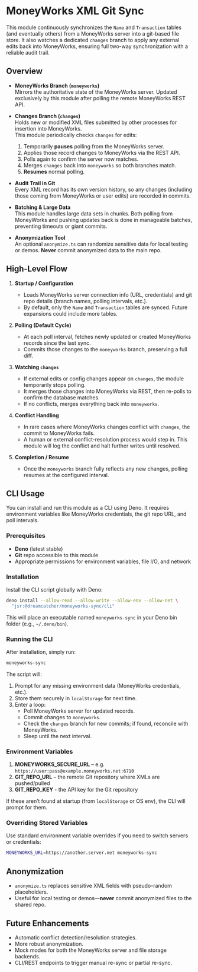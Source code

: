 # MoneyWorks XML Git Sync

This module continuously synchronizes the `Name` and `Transaction` tables (and
eventually others) from a MoneyWorks server into a git-based file store. It also
watches a dedicated `changes` branch to apply any external edits back into
MoneyWorks, ensuring full two-way synchronization with a reliable audit trail.

## Overview

- **MoneyWorks Branch (`moneyworks`)**\
  Mirrors the authoritative state of the MoneyWorks server. Updated exclusively
  by this module after polling the remote MoneyWorks REST API.

- **Changes Branch (`changes`)**\
  Holds new or modified XML files submitted by other processes for insertion
  into MoneyWorks.\
  This module periodically checks `changes` for edits:
  1. Temporarily **pauses** polling from the MoneyWorks server.
  2. Applies those record changes to MoneyWorks via the REST API.
  3. Polls again to confirm the server now matches.
  4. Merges `changes` back into `moneyworks` so both branches match.
  5. **Resumes** normal polling.

- **Audit Trail in Git**\
  Every XML record has its own version history, so any changes (including those
  coming from MoneyWorks or user edits) are recorded in commits.

- **Batching & Large Data**\
  This module handles large data sets in chunks. Both polling from MoneyWorks
  and pushing updates back is done in manageable batches, preventing timeouts or
  giant commits.

- **Anonymization Tool**\
  An optional `anonymize.ts` can randomize sensitive data for local testing or
  demos. **Never** commit anonymized data to the main repo.

## High-Level Flow

1. **Startup / Configuration**
   - Loads MoneyWorks server connection info (URL, credentials) and git repo
     details (branch names, polling intervals, etc.).
   - By default, only the `Name` and `Transaction` tables are synced. Future
     expansions could include more tables.

2. **Polling (Default Cycle)**
   - At each poll interval, fetches newly updated or created MoneyWorks records
     since the last sync.
   - Commits those changes to the `moneyworks` branch, preserving a full diff.

3. **Watching `changes`**
   - If external edits or config changes appear on `changes`, the module
     temporarily stops polling.
   - It merges those changes into MoneyWorks via REST, then re-polls to confirm
     the database matches.
   - If no conflicts, merges everything back into `moneyworks`.

4. **Conflict Handling**
   - In rare cases where MoneyWorks changes conflict with `changes`, the commit
     to MoneyWorks fails.
   - A human or external conflict-resolution process would step in. This module
     will log the conflict and halt further writes until resolved.

5. **Completion / Resume**
   - Once the `moneyworks` branch fully reflects any new changes, polling
     resumes at the configured interval.

## CLI Usage

You can install and run this module as a CLI using Deno. It requires environment
variables like MoneyWorks credentials, the git repo URL, and poll intervals.

### Prerequisites

- **Deno** (latest stable)
- **Git** repo accessible to this module
- Appropriate permissions for environment variables, file I/O, and network

### Installation

Install the CLI script globally with Deno:

```bash
deno install --allow-read --allow-write --allow-env --allow-net \
  "jsr:@dreamcatcher/moneyworks-sync/cli"
```

This will place an executable named `moneyworks-sync` in your Deno bin folder
(e.g., `~/.deno/bin`).

### Running the CLI

After installation, simply run:

```bash
moneyworks-sync
```

The script will:

1. Prompt for any missing environment data (MoneyWorks credentials, etc.).
2. Store them securely in `localStorage` for next time.
3. Enter a loop:
   - Poll MoneyWorks server for updated records.
   - Commit changes to `moneyworks`.
   - Check the `changes` branch for new commits; if found, reconcile with
     MoneyWorks.
   - Sleep until the next interval.

### Environment Variables

1. **MONEYWORKS_SECURE_URL** – e.g.
   `https://user:pass@example.moneyworks.net:6710`
2. **GIT_REPO_URL** – the remote Git repository where XMLs are pushed/pulled
3. **GIT_REPO_KEY** - the API key for the Git repository

If these aren’t found at startup (from `localStorage` or OS env), the CLI will
prompt for them.

### Overriding Stored Variables

Use standard environment variable overrides if you need to switch servers or
credentials:

```bash
MONEYWORKS_URL=https://another.server.net moneyworks-sync
```

## Anonymization

- `anonymize.ts` replaces sensitive XML fields with pseudo-random placeholders.
- Useful for local testing or demos—**never** commit anonymized files to the
  shared repo.

## Future Enhancements

- Automatic conflict detection/resolution strategies.
- More robust anonymization.
- Mock modes for both the MoneyWorks server and file storage backends.
- CLI/REST endpoints to trigger manual re-sync or partial re-sync.

